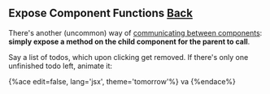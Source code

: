 ## Expose Component Functions [Back](./../react.md)

There's another (uncommon) way of [communicating between components](./../communication_between_components/communication_between_components.md): **simply expose a method on the child component for the parent to call**.

Say a list of todos, which upon clicking get removed. If there's only one unfinished todo left, animate it:

{%ace edit=false, lang='jsx', theme='tomorrow'%}
va
{%endace%}